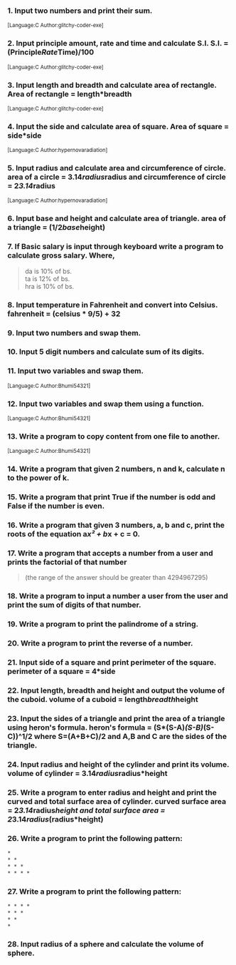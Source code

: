 ### 1.	Input two numbers and print their sum.
<sup>	[Language:C 	Author:glitchy-coder-exe]</sup>

### 2.	Input principle amount, rate and time and calculate S.I. S.I. = (Principle*Rate*Time)/100
<sup>	[Language:C 	Author:glitchy-coder-exe]</sup>

### 3.	Input length and breadth and calculate area of rectangle. Area of rectangle = length*breadth
<sup>	[Language:C 	Author:glitchy-coder-exe]</sup>

### 4.	Input the side and calculate area of square. Area of square = side*side
<sup>	[Language:C 	Author:hypernovaradiation]</sup>

### 5.	Input radius and calculate area and circumference of circle. area of a circle = 3.14*radius*radius and circumference of circle = 2*3.14*radius
<sup>	[Language:C	Author:hypernovaradiation]</sup>

### 6.	Input base and height and calculate area of triangle. area of a triangle = (1/2*base*height)


### 7.	If Basic salary is input through keyboard write a program to calculate gross salary. Where,
  > da is 10% of bs. <br>
  > ta is 12% of bs. <br>
  > hra is 10% of bs. <br>


### 8.	Input temperature in Fahrenheit and convert into Celsius. fahrenheit = (celsius * 9/5) + 32


### 9.	Input two numbers and swap them.


### 10.	Input 5 digit numbers and calculate sum of its digits.


### 11. Input two variables and swap them.
<sup>	[Language:C	Author:Bhumi54321]</sup>
	
### 12. Input two variables and swap them using a function.
<sup>	[Language:C	Author:Bhumi54321]</sup>

### 13. Write a program to copy content from one file to another.
<sup>	[Language:C	Author:Bhumi54321]</sup>

### 14. Write a program that given 2 numbers, n and k, calculate n to the power of k.

### 15. Write a program that print True if the number is odd and False if the number is even.

### 16. Write a program that given 3 numbers, a, b and c, print the roots of the equation a*x² + b*x + c = 0.

### 17. Write a program that accepts a number from a user and prints the factorial of that number
> (the range of the answer should be greater than 4294967295)

### 18. Write a program to input a number a user from the user and print the sum of digits of that number.

### 19. Write a program to print the palindrome of a string.

### 20. Write a program to print the reverse of a number.

### 21. Input side of a square and print perimeter of the square. perimeter of a square = 4*side

### 22. Input length, breadth and height and output the volume of the cuboid. volume of a cuboid = length*breadth*height

### 23. Input the sides of a triangle and print the area of a triangle using heron's formula. heron's formula = (S*(S-A)*(S-B)*(S-C))^1/2 where S=(A+B+C)/2 and A,B and C are the sides of the triangle.

### 24. Input radius and height of the cylinder and print its volume. volume of cylinder = 3.14*radius*radius*height

### 25. Write a program to enter radius and height and print the curved and total surface area of cylinder. curved surface area = 2*3.14*radius*height and total surface area = 2*3.14*radius*(radius*height)

### 26. Write a program to print the following pattern:
```html
*
* *
* * *
* * * *
```

### 27. Write a program to print the following pattern:
```html
* * * *
* * *
* * 
* 
```

### 28. Input radius of a sphere and calculate the volume of sphere.

